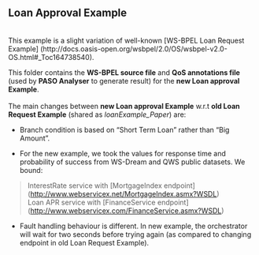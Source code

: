 ## Loan Approval Example    

<br>
This example is a slight variation of well-known [WS-BPEL Loan Request Example] (http://docs.oasis-open.org/wsbpel/2.0/OS/wsbpel-v2.0-OS.html#_Toc164738540).

This folder contains the **WS-BPEL source file** and **QoS annotations file** (used by **PASO Analyser** to generate result) for the  **new Loan approval Example**. 
<br> <br> The main changes between **new Loan approval Example** w.r.t  **old Loan Request Example** (shared as *loanExample_Paper*) are:

* Branch condition is based on “Short Term Loan” rather than “Big Amount”.

* For the new example, we took the values for response time and probability of success from WS-Dream and QWS public datasets. We bound: 
> InterestRate service with [MortgageIndex endpoint] (http://www.webservicex.net/MortgageIndex.asmx?WSDL) <br>
> Loan APR service with [FinanceService endpoint] (http://www.webservicex.com/FinanceService.asmx?WSDL)

* Fault handling behaviour is different. In new example, the orchestrator will wait for two seconds before trying again (as compared to changing endpoint in old Loan Request Example).



